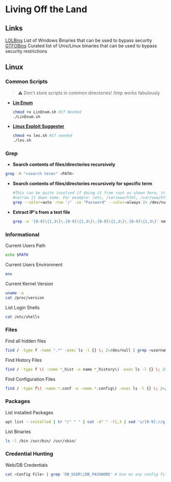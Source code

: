 # Living Off the Land

## Links
[LOLBins](https://lolbas-project.github.io/) List of Windows Binaries that can be used to bypass security
[GTFOBins](https://gtfobins.github.io/) Curated list of Unix/Linux binaries that can be used to bypass security restrictions
## Linux
### Common Scripts
> :warning: Don't store scripts in common directories! /tmp works fabulously
* **[Lin Enum](https://github.com/rebootuser/LinEnum)**  
  ```bash
  chmod +x LinEnum.sh #If Needed
  ./LinEnum.sh
  ```
* **[Linux Exploit Suggester](https://github.com/The-Z-Labs/linux-exploit-suggester)**  
  ```bash
  chmod +x les.sh #If needed
  ./les.sh
  ```
### Grep
* **Search contents of files/directories recursively**    
```bash
grep -R "<search term>" <PATH>
```
* **Search contents of files/directories recursively for specific term**  
  ```bash
  #This can be quite involved if doing it from root as shown here, try and 
  #narrow it down some. For example: /etc, /var/www/html, /var/www/html/wp-config
  grep --color=auto -rnw '/' -ie "Password" --color=always 2> /dev/null
  ```
* **Extract IP's from a text file**  
  ```bash
  grep -o '[0-9]\{1,3\}\.[0-9]\{1,3\}\.[0-9]\{1,3\}\.[0-9]\{1,3\}' nmapfile.txt
  ```
### Informational
Current Users Path
```bash
echo $PATH
```
Current Users Environment
```bash
env
```
Current Kernel Version
```bash
uname -a
cat /proc/version
```
List Login Shells
```bash
cat /etc/shells
```
### Files
Find all hidden files
```bash
find / -type f -name ".*" -exec ls -l {} \; 2>/dev/null | grep <username>
```
Find History Files
```bash
find / -type f \( -name *_hist -o name *_history\) -exec ls -l {} \; 2>/dev/null
```
Find Configuration Files
```bash
find / -type f\( -name *.conf -o -name *.config\) -exec ls -l {} \; 2>/dev/null
```
### Packages
List installed Packages
```bash
apt list --installed | tr "/" " " | cut -d" " -f1,3 | sed 's/[0-9]://g' | tee -a installed_pkgs.list
```
List Binaries
```bash
ls -l /bin /usr/bin/ /usr/sbin/
```
### Credential Hunting
Web/DB Credentials
```bash
cat <Config File> | grep 'DB_USER\|DB_PASSWORD' # Use on any config files you find in /var
```


